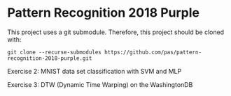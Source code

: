 # Pattern Recognition 2018 Purple

This project uses a git submodule. Therefore, this project should be cloned with:

    git clone --recurse-submodules https://github.com/pas/pattern-recognition-2018-purple.git


Exercise 2: MNIST data set classification with SVM and MLP

Exercise 3: DTW (Dynamic Time Warping) on the WashingtonDB
